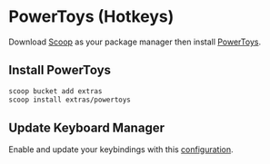 # PowerToys (Hotkeys)
Download [Scoop](https://github.com/BosEriko/scoop) as your package manager then install [PowerToys](https://scoop.sh/#/apps?q=powertoys).

## Install PowerToys
```sh
scoop bucket add extras
scoop install extras/powertoys
```

## Update Keyboard Manager
Enable and update your keybindings with this [configuration](keybindings.md).
